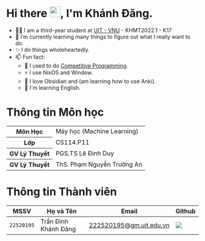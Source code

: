 <!--
Here are some ideas to get you started:

- 🔭 I’m currently working on ...
- 🌱 I’m currently learning ...
- 👯 I’m looking to collaborate on ...
- 🤔 I’m looking for help with ...
- 💬 Ask me about ...
- 📫 How to reach me: ...
- 😄 Pronouns: ...
- ⚡ Fun fact: ...
-->
# Hi there <img src="https://media.giphy.com/media/hvRJCLFzcasrR4ia7z/giphy.gif" width="28">, I'm Khánh Đăng.

- 👨‍🎓 I am a third-year student at [UIT - VNU](https://en.uit.edu.vn/) - KHMT2022.1 - K17
- 🌱 I’m currently learning many things to figure out what I really want to do.
- ✨ I do things wholeheartedly.
- 📫 Fun fact: 
  - 🔭 I used to do [Competitive Programming](https://codeforces.com/profile/Shogun3103).
  - ⚡ I use NixOS and Window.
  - 💎 I love Obsidian and (am learning how to use Anki).
  - 🦜 I'm learning English.
  <!--- 📝 I have a [personal blog](https://hynduf.github.io).-->

# Thông tin Môn học
<table>
  <tr><th>Môn Học     </th><td>Máy học (Machine Learning)</td></tr>
  <tr><th>Lớp         </th><td>CS114.P11                 </td></tr>
  <tr><th>GV Lý Thuyết</th><td>PGS.TS Lê Đình Duy        </td></tr>
  <tr><th>GV Lý Thuyết</th><td>ThS. Phạm Nguyễn Trường An</td></tr>
</table>

# Thông tin Thành viên
| MSSV       | Họ và Tên          | Email                   | Github                                                                                                                      |
| ---------- | ------------------ | ----------------------- | --------------------------------------------------------------------------------------------------------------------------- |
| `22520195` | Trần Đình Khánh Đăng| 222520195@gm.uit.edu.vn | [![](https://img.shields.io/badge/ra1nei-%2324292f.svg?style=flat-square&logo=github      )](https://github.com/ra1nei) |